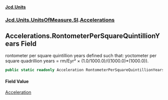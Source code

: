 #### [Jcd.Units](index.md 'index')
### [Jcd.Units.UnitsOfMeasure.SI](Jcd.Units.UnitsOfMeasure.SI.md 'Jcd.Units.UnitsOfMeasure.SI').[Accelerations](Accelerations.md 'Jcd.Units.UnitsOfMeasure.SI.Accelerations')

## Accelerations.RontometerPerSquareQuintillionYears Field

rontometer per square quintillion years defined such that: yoctometer per square quadrillion years = rm/Eyr² × (1.0/1000.0)/((1000.0)*(1000.0)).

```csharp
public static readonly Acceleration RontometerPerSquareQuintillionYears;
```

#### Field Value
[Acceleration](Acceleration.md 'Jcd.Units.UnitTypes.Acceleration')